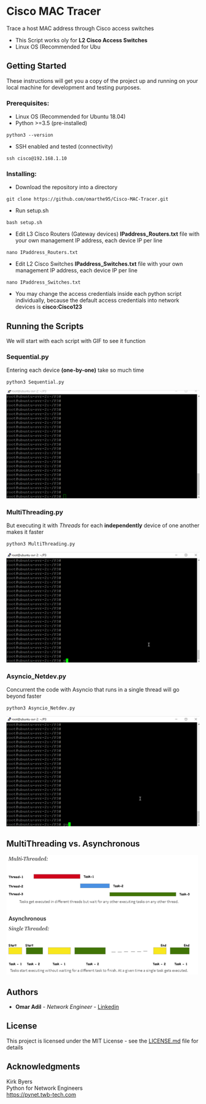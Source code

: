 # Cisco MAC Tracer
Trace a host MAC address through Cisco access switches

* This Script works oly for **L2 Cisco Access Switches**
* Linux OS (Recommended for Ubu


## Getting Started

These instructions will get you a copy of the project up and running on your local machine for development and testing purposes.



### Prerequisites:

* Linux OS (Recommended for Ubuntu 18.04)
* Python >=3.5 (pre-installed)
```
python3 --version
```

     
* SSH enabled and tested (connectivity)
```
ssh cisco@192.168.1.10
```

     
     
### Installing:

* Download the repository into a directory
```
git clone https://github.com/omarthe95/Cisco-MAC-Tracer.git
```

* Run setup.sh
```
bash setup.sh
```

* Edit L3 Cisco Routers (Gateway devices) **IPaddress_Routers.txt** file with your own management IP address, each device IP per line
```
nano IPaddress_Routers.txt
```

* Edit L2 Cisco Switches **IPaddress_Switches.txt** file with your own management IP address, each device IP per line
```
nano IPaddress_Switches.txt
```
* You may change the access credentials inside each python script individually, because the default access credentials into network devices is **cisco:Cisco123**




## Running the Scripts

We will start with each script with GIF to see it function



### Sequential.py

Entering each device **(one-by-one)** take so much time  

```
python3 Sequential.py
```
<img src="https://github.com/omarthe95/Resources/blob/master/Sequential.gif">

### MultiThreading.py

But executing it with *Threads* for each **independently** device of one another makes it faster

```
python3 MultiThreading.py
```
<img src="https://github.com/omarthe95/Resources/blob/master/MultiThreading.gif">

### Asyncio_Netdev.py

Concurrent the code with Asyncio that runs in a single thread will go beyond faster

```
python3 Asyncio_Netdev.py
```
<img src="https://github.com/omarthe95/Resources/blob/master/NetDev.gif">

## MultiThreading vs. Asynchronous
<img src="https://github.com/omarthe95/Resources/blob/master/vs1.png" width="500" height="312">





## Authors

* **Omar Adil** - *Network Engineer* - [Linkedin](https://www.linkedin.com/in/omar-adil-67218a134/)



## License

This project is licensed under the MIT License - see the [LICENSE.md](LICENSE.md) file for details


## Acknowledgments

Kirk Byers  
Python for Network Engineers  
https://pynet.twb-tech.com  

